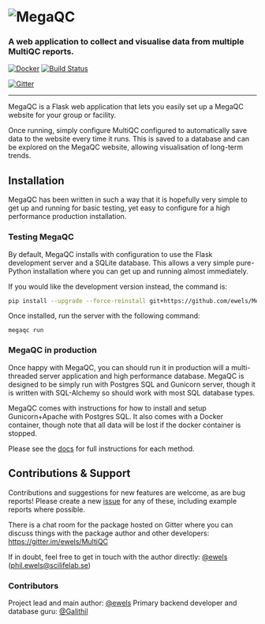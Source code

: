 # ![MegaQC](https://raw.githubusercontent.com/ewels/MegaQC/master/logo/MegaQC_logo.png)

### A web application to collect and visualise data from multiple MultiQC reports.

[![Docker](https://img.shields.io/docker/automated/ewels/megaqc.svg?style=flat-square)](https://hub.docker.com/r/ewels/megaqc/)
[![Build Status](https://img.shields.io/travis/ewels/megaqc.svg?style=flat-square)](https://travis-ci.org/ewels/megaqc)

[![Gitter](https://img.shields.io/badge/gitter-%20join%20chat%20%E2%86%92-4fb99a.svg?style=flat-square)](https://gitter.im/ewels/MultiQC)

-----

MegaQC is a Flask web application that lets you easily set up a MegaQC
website for your group or facility.

Once running, simply configure MultiQC configured to automatically save data to the
website every time it runs. This is saved to a database and can be explored on the
MegaQC website, allowing visualisation of long-term trends.

## Installation
MegaQC has been written in such a way that it is hopefully very simple to get
up and running for basic testing, yet easy to configure for a high performance
production installation.


### Testing MegaQC
By default, MegaQC installs with configuration to use the Flask development
server and a SQLite database. This allows a very simple pure-Python installation
where you can get up and running almost immediately.

<!--
You can install MultiQC from [PyPI](https://pypi.python.org/pypi/megaqc/)
using `pip` as follows:
```bash
pip install megaqc
```

Alternatively, you can install using [Conda](http://anaconda.org/)
from the [bioconda channel](https://bioconda.github.io/):
```bash
conda install -c bioconda megaqc
```
-->

If you would like the development version instead, the command is:
```bash
pip install --upgrade --force-reinstall git+https://github.com/ewels/MegaQC.git
```

Once installed, run the server with the following command:

```
megaqc run
```

### MegaQC in production
Once happy with MegaQC, you can should run it in production will a multi-threaded
server application and high performance database. MegaQC is designed to be simply
run with Postgres SQL and Gunicorn server, though it is written with SQL-Alchemy
so should work with most SQL database types.

MegaQC comes with instructions for how to install and setup Gunicorn+Apache with
Postgres SQL. It also comes with a Docker container, though note that all data will
be lost if the docker container is stopped.

Please see the [docs](docs/) for full instructions for each method.


## Contributions & Support

Contributions and suggestions for new features are welcome, as are bug reports!
Please create a new [issue](https://github.com/ewels/MegaQC/issues) for any
of these, including example reports where possible.

There is a chat room for the package hosted on Gitter where you can discuss
things with the package author and other developers:
https://gitter.im/ewels/MultiQC

If in doubt, feel free to get in touch with the author directly:
[@ewels](https://github.com/ewels) (phil.ewels@scilifelab.se)

### Contributors
Project lead and main author: [@ewels](https://github.com/ewels)
Primary backend developer and database guru: [@Galithil](https://github.com/Galithil)

<!--
Code contributions from:
[@one](https://github.com/one),
[@two](https://github.com/two),
-->
